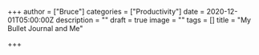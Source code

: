 +++
author = ["Bruce"]
categories = ["Productivity"]
date = 2020-12-01T05:00:00Z
description = ""
draft = true
image = ""
tags = []
title = "My Bullet Journal and Me"

+++
